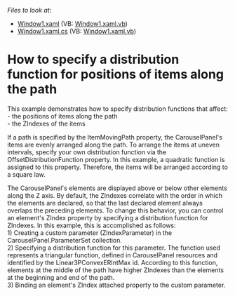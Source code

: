 <!-- default file list -->
*Files to look at*:

* [Window1.xaml](./CS/WpfApplication10/Window1.xaml) (VB: [Window1.xaml.vb](./VB/WpfApplication10/Window1.xaml.vb))
* [Window1.xaml.cs](./CS/WpfApplication10/Window1.xaml.cs) (VB: [Window1.xaml.vb](./VB/WpfApplication10/Window1.xaml.vb))
<!-- default file list end -->
# How to specify a distribution function for positions of items along the path


<p>This example demonstrates how to specify distribution functions that affect:<br />
- the positions of items along the path<br />
- the ZIndexes of the items </p><p>If a path is specified by the ItemMovingPath property, the CarouselPanel's items are evenly arranged along the path. To arrange the items at uneven intervals, specify your own distribution function via the OffsetDistributionFunction property. In this example, a quadratic function is assigned to this property. Therefore, the items will be arranged according to a square law.</p><p>The CarouselPanel's elements are displayed above or below other elements along the Z axis. By default, the ZIndexes correlate with the order in which the elements are declared, so that the last declared element always overlaps the preceding elements. To change this behavior, you can control an element's ZIndex property by specifying a distribution function for ZIndexes. In this example, this is accomplished as follows:<br />
1) Creating a custom parameter (ZIndexParameter) in the CarouselPanel.ParameterSet  collection.<br />
2) Specifying a distribution function for this parameter. The function used represents a triangular function, defined in CarouselPanel resources and identified by the Linear3PConvexERIntMax id. According to this function, elements at the middle of the path have higher ZIndexes than the elements at the beginning and end of the path.<br />
3) Binding an element's ZIndex attached property to the custom parameter.</p>

<br/>


